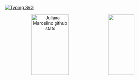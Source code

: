 [![Typing SVG](https://readme-typing-svg.herokuapp.com/?color=a89ee0&size=35&center=true&vCenter=true&width=1000&lines=Hey!+My+name+is+Juliana+Marcelino;I'm+21+years+old;I'm+from+Portugal;Be+Welcome!+:%29)](https://git.io/typing-svg)

<div align="center">  
  <img width="49%" height="195px" src="https://github-readme-stats.vercel.app/api?username=julianafmar&show_icons=true&count_private=true&hide_border=true&title_color=a89ee0&icon_color=a89ee0&text_color=c9d1d9&bg_color=0d1117" alt="Juliana Marcelino github stats" /> 
  <img width="41%" height="195px" src="https://github-readme-stats.vercel.app/api/top-langs/?username=julianafmar&layout=compact&hide_border=true&title_color=a89ee0&text_color=c9d1d9&bg_color=0d1117" />
</div>
